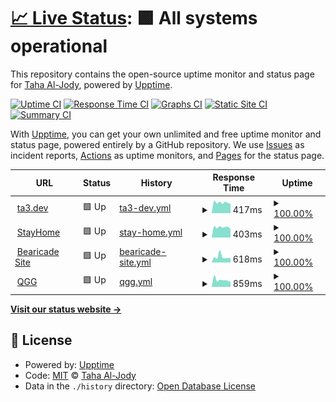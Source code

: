 # [📈 Live Status](https://status.ta3.dev): <!--live status--> **🟩 All systems operational**

This repository contains the open-source uptime monitor and status page for [Taha Al-Jody](https://ta3.dev), powered by [Upptime](https://github.com/upptime/upptime).

[![Uptime CI](https://github.com/TA3/status/workflows/Uptime%20CI/badge.svg)](https://github.com/upptime/upptime/actions?query=workflow%3A%22Uptime+CI%22)
[![Response Time CI](https://github.com/TA3/status/workflows/Response%20Time%20CI/badge.svg)](https://github.com/upptime/upptime/actions?query=workflow%3A%22Response+Time+CI%22)
[![Graphs CI](https://github.com/TA3/status/workflows/Graphs%20CI/badge.svg)](https://github.com/upptime/upptime/actions?query=workflow%3A%22Graphs+CI%22)
[![Static Site CI](https://github.com/TA3/status/workflows/Static%20Site%20CI/badge.svg)](https://github.com/upptime/upptime/actions?query=workflow%3A%22Static+Site+CI%22)
[![Summary CI](https://github.com/TA3/status/workflows/Summary%20CI/badge.svg)](https://github.com/upptime/upptime/actions?query=workflow%3A%22Summary+CI%22)

With [Upptime](https://upptime.js.org), you can get your own unlimited and free uptime monitor and status page, powered entirely by a GitHub repository. We use [Issues](https://github.com/TA3/status/issues) as incident reports, [Actions](https://github.com/TA3/status/actions) as uptime monitors, and [Pages](https://status.ta3.dev) for the status page.

<!--start: status pages-->
<!-- This summary is generated by Upptime (https://github.com/upptime/upptime) -->
<!-- Do not edit this manually, your changes will be overwritten -->
<!-- prettier-ignore -->
| URL | Status | History | Response Time | Uptime |
| --- | ------ | ------- | ------------- | ------ |
| <img alt="" src="https://favicons.githubusercontent.com/ta3.dev" height="13"> [ta3.dev](https://ta3.dev) | 🟩 Up | [ta3-dev.yml](https://github.com/TA3/status/commits/HEAD/history/ta3-dev.yml) | <details><summary><img alt="Response time graph" src="./graphs/ta3-dev/response-time-week.png" height="20"> 417ms</summary><br><a href="https://status.ta3.dev/history/ta3-dev"><img alt="Response time 414" src="https://img.shields.io/endpoint?url=https%3A%2F%2Fraw.githubusercontent.com%2FTA3%2Fstatus%2FHEAD%2Fapi%2Fta3-dev%2Fresponse-time.json"></a><br><a href="https://status.ta3.dev/history/ta3-dev"><img alt="24-hour response time 373" src="https://img.shields.io/endpoint?url=https%3A%2F%2Fraw.githubusercontent.com%2FTA3%2Fstatus%2FHEAD%2Fapi%2Fta3-dev%2Fresponse-time-day.json"></a><br><a href="https://status.ta3.dev/history/ta3-dev"><img alt="7-day response time 417" src="https://img.shields.io/endpoint?url=https%3A%2F%2Fraw.githubusercontent.com%2FTA3%2Fstatus%2FHEAD%2Fapi%2Fta3-dev%2Fresponse-time-week.json"></a><br><a href="https://status.ta3.dev/history/ta3-dev"><img alt="30-day response time 414" src="https://img.shields.io/endpoint?url=https%3A%2F%2Fraw.githubusercontent.com%2FTA3%2Fstatus%2FHEAD%2Fapi%2Fta3-dev%2Fresponse-time-month.json"></a><br><a href="https://status.ta3.dev/history/ta3-dev"><img alt="1-year response time 414" src="https://img.shields.io/endpoint?url=https%3A%2F%2Fraw.githubusercontent.com%2FTA3%2Fstatus%2FHEAD%2Fapi%2Fta3-dev%2Fresponse-time-year.json"></a></details> | <details><summary><a href="https://status.ta3.dev/history/ta3-dev">100.00%</a></summary><a href="https://status.ta3.dev/history/ta3-dev"><img alt="All-time uptime 100.00%" src="https://img.shields.io/endpoint?url=https%3A%2F%2Fraw.githubusercontent.com%2FTA3%2Fstatus%2FHEAD%2Fapi%2Fta3-dev%2Fuptime.json"></a><br><a href="https://status.ta3.dev/history/ta3-dev"><img alt="24-hour uptime 100.00%" src="https://img.shields.io/endpoint?url=https%3A%2F%2Fraw.githubusercontent.com%2FTA3%2Fstatus%2FHEAD%2Fapi%2Fta3-dev%2Fuptime-day.json"></a><br><a href="https://status.ta3.dev/history/ta3-dev"><img alt="7-day uptime 100.00%" src="https://img.shields.io/endpoint?url=https%3A%2F%2Fraw.githubusercontent.com%2FTA3%2Fstatus%2FHEAD%2Fapi%2Fta3-dev%2Fuptime-week.json"></a><br><a href="https://status.ta3.dev/history/ta3-dev"><img alt="30-day uptime 100.00%" src="https://img.shields.io/endpoint?url=https%3A%2F%2Fraw.githubusercontent.com%2FTA3%2Fstatus%2FHEAD%2Fapi%2Fta3-dev%2Fuptime-month.json"></a><br><a href="https://status.ta3.dev/history/ta3-dev"><img alt="1-year uptime 100.00%" src="https://img.shields.io/endpoint?url=https%3A%2F%2Fraw.githubusercontent.com%2FTA3%2Fstatus%2FHEAD%2Fapi%2Fta3-dev%2Fuptime-year.json"></a></details>
| <img alt="" src="https://favicons.githubusercontent.com/stayhome.ta3.dev" height="13"> [StayHome](https://stayhome.ta3.dev) | 🟩 Up | [stay-home.yml](https://github.com/TA3/status/commits/HEAD/history/stay-home.yml) | <details><summary><img alt="Response time graph" src="./graphs/stay-home/response-time-week.png" height="20"> 403ms</summary><br><a href="https://status.ta3.dev/history/stay-home"><img alt="Response time 417" src="https://img.shields.io/endpoint?url=https%3A%2F%2Fraw.githubusercontent.com%2FTA3%2Fstatus%2FHEAD%2Fapi%2Fstay-home%2Fresponse-time.json"></a><br><a href="https://status.ta3.dev/history/stay-home"><img alt="24-hour response time 329" src="https://img.shields.io/endpoint?url=https%3A%2F%2Fraw.githubusercontent.com%2FTA3%2Fstatus%2FHEAD%2Fapi%2Fstay-home%2Fresponse-time-day.json"></a><br><a href="https://status.ta3.dev/history/stay-home"><img alt="7-day response time 403" src="https://img.shields.io/endpoint?url=https%3A%2F%2Fraw.githubusercontent.com%2FTA3%2Fstatus%2FHEAD%2Fapi%2Fstay-home%2Fresponse-time-week.json"></a><br><a href="https://status.ta3.dev/history/stay-home"><img alt="30-day response time 417" src="https://img.shields.io/endpoint?url=https%3A%2F%2Fraw.githubusercontent.com%2FTA3%2Fstatus%2FHEAD%2Fapi%2Fstay-home%2Fresponse-time-month.json"></a><br><a href="https://status.ta3.dev/history/stay-home"><img alt="1-year response time 417" src="https://img.shields.io/endpoint?url=https%3A%2F%2Fraw.githubusercontent.com%2FTA3%2Fstatus%2FHEAD%2Fapi%2Fstay-home%2Fresponse-time-year.json"></a></details> | <details><summary><a href="https://status.ta3.dev/history/stay-home">100.00%</a></summary><a href="https://status.ta3.dev/history/stay-home"><img alt="All-time uptime 100.00%" src="https://img.shields.io/endpoint?url=https%3A%2F%2Fraw.githubusercontent.com%2FTA3%2Fstatus%2FHEAD%2Fapi%2Fstay-home%2Fuptime.json"></a><br><a href="https://status.ta3.dev/history/stay-home"><img alt="24-hour uptime 100.00%" src="https://img.shields.io/endpoint?url=https%3A%2F%2Fraw.githubusercontent.com%2FTA3%2Fstatus%2FHEAD%2Fapi%2Fstay-home%2Fuptime-day.json"></a><br><a href="https://status.ta3.dev/history/stay-home"><img alt="7-day uptime 100.00%" src="https://img.shields.io/endpoint?url=https%3A%2F%2Fraw.githubusercontent.com%2FTA3%2Fstatus%2FHEAD%2Fapi%2Fstay-home%2Fuptime-week.json"></a><br><a href="https://status.ta3.dev/history/stay-home"><img alt="30-day uptime 100.00%" src="https://img.shields.io/endpoint?url=https%3A%2F%2Fraw.githubusercontent.com%2FTA3%2Fstatus%2FHEAD%2Fapi%2Fstay-home%2Fuptime-month.json"></a><br><a href="https://status.ta3.dev/history/stay-home"><img alt="1-year uptime 100.00%" src="https://img.shields.io/endpoint?url=https%3A%2F%2Fraw.githubusercontent.com%2FTA3%2Fstatus%2FHEAD%2Fapi%2Fstay-home%2Fuptime-year.json"></a></details>
| <img alt="" src="https://favicons.githubusercontent.com/bearicade.ta3.dev" height="13"> [Bearicade Site](https://bearicade.ta3.dev) | 🟩 Up | [bearicade-site.yml](https://github.com/TA3/status/commits/HEAD/history/bearicade-site.yml) | <details><summary><img alt="Response time graph" src="./graphs/bearicade-site/response-time-week.png" height="20"> 618ms</summary><br><a href="https://status.ta3.dev/history/bearicade-site"><img alt="Response time 536" src="https://img.shields.io/endpoint?url=https%3A%2F%2Fraw.githubusercontent.com%2FTA3%2Fstatus%2FHEAD%2Fapi%2Fbearicade-site%2Fresponse-time.json"></a><br><a href="https://status.ta3.dev/history/bearicade-site"><img alt="24-hour response time 491" src="https://img.shields.io/endpoint?url=https%3A%2F%2Fraw.githubusercontent.com%2FTA3%2Fstatus%2FHEAD%2Fapi%2Fbearicade-site%2Fresponse-time-day.json"></a><br><a href="https://status.ta3.dev/history/bearicade-site"><img alt="7-day response time 618" src="https://img.shields.io/endpoint?url=https%3A%2F%2Fraw.githubusercontent.com%2FTA3%2Fstatus%2FHEAD%2Fapi%2Fbearicade-site%2Fresponse-time-week.json"></a><br><a href="https://status.ta3.dev/history/bearicade-site"><img alt="30-day response time 536" src="https://img.shields.io/endpoint?url=https%3A%2F%2Fraw.githubusercontent.com%2FTA3%2Fstatus%2FHEAD%2Fapi%2Fbearicade-site%2Fresponse-time-month.json"></a><br><a href="https://status.ta3.dev/history/bearicade-site"><img alt="1-year response time 536" src="https://img.shields.io/endpoint?url=https%3A%2F%2Fraw.githubusercontent.com%2FTA3%2Fstatus%2FHEAD%2Fapi%2Fbearicade-site%2Fresponse-time-year.json"></a></details> | <details><summary><a href="https://status.ta3.dev/history/bearicade-site">100.00%</a></summary><a href="https://status.ta3.dev/history/bearicade-site"><img alt="All-time uptime 100.00%" src="https://img.shields.io/endpoint?url=https%3A%2F%2Fraw.githubusercontent.com%2FTA3%2Fstatus%2FHEAD%2Fapi%2Fbearicade-site%2Fuptime.json"></a><br><a href="https://status.ta3.dev/history/bearicade-site"><img alt="24-hour uptime 100.00%" src="https://img.shields.io/endpoint?url=https%3A%2F%2Fraw.githubusercontent.com%2FTA3%2Fstatus%2FHEAD%2Fapi%2Fbearicade-site%2Fuptime-day.json"></a><br><a href="https://status.ta3.dev/history/bearicade-site"><img alt="7-day uptime 100.00%" src="https://img.shields.io/endpoint?url=https%3A%2F%2Fraw.githubusercontent.com%2FTA3%2Fstatus%2FHEAD%2Fapi%2Fbearicade-site%2Fuptime-week.json"></a><br><a href="https://status.ta3.dev/history/bearicade-site"><img alt="30-day uptime 100.00%" src="https://img.shields.io/endpoint?url=https%3A%2F%2Fraw.githubusercontent.com%2FTA3%2Fstatus%2FHEAD%2Fapi%2Fbearicade-site%2Fuptime-month.json"></a><br><a href="https://status.ta3.dev/history/bearicade-site"><img alt="1-year uptime 100.00%" src="https://img.shields.io/endpoint?url=https%3A%2F%2Fraw.githubusercontent.com%2FTA3%2Fstatus%2FHEAD%2Fapi%2Fbearicade-site%2Fuptime-year.json"></a></details>
| <img alt="" src="https://favicons.githubusercontent.com/qgg.hud.ac.uk" height="13"> [QGG](https://qgg.hud.ac.uk) | 🟩 Up | [qgg.yml](https://github.com/TA3/status/commits/HEAD/history/qgg.yml) | <details><summary><img alt="Response time graph" src="./graphs/qgg/response-time-week.png" height="20"> 859ms</summary><br><a href="https://status.ta3.dev/history/qgg"><img alt="Response time 813" src="https://img.shields.io/endpoint?url=https%3A%2F%2Fraw.githubusercontent.com%2FTA3%2Fstatus%2FHEAD%2Fapi%2Fqgg%2Fresponse-time.json"></a><br><a href="https://status.ta3.dev/history/qgg"><img alt="24-hour response time 593" src="https://img.shields.io/endpoint?url=https%3A%2F%2Fraw.githubusercontent.com%2FTA3%2Fstatus%2FHEAD%2Fapi%2Fqgg%2Fresponse-time-day.json"></a><br><a href="https://status.ta3.dev/history/qgg"><img alt="7-day response time 859" src="https://img.shields.io/endpoint?url=https%3A%2F%2Fraw.githubusercontent.com%2FTA3%2Fstatus%2FHEAD%2Fapi%2Fqgg%2Fresponse-time-week.json"></a><br><a href="https://status.ta3.dev/history/qgg"><img alt="30-day response time 813" src="https://img.shields.io/endpoint?url=https%3A%2F%2Fraw.githubusercontent.com%2FTA3%2Fstatus%2FHEAD%2Fapi%2Fqgg%2Fresponse-time-month.json"></a><br><a href="https://status.ta3.dev/history/qgg"><img alt="1-year response time 813" src="https://img.shields.io/endpoint?url=https%3A%2F%2Fraw.githubusercontent.com%2FTA3%2Fstatus%2FHEAD%2Fapi%2Fqgg%2Fresponse-time-year.json"></a></details> | <details><summary><a href="https://status.ta3.dev/history/qgg">100.00%</a></summary><a href="https://status.ta3.dev/history/qgg"><img alt="All-time uptime 100.00%" src="https://img.shields.io/endpoint?url=https%3A%2F%2Fraw.githubusercontent.com%2FTA3%2Fstatus%2FHEAD%2Fapi%2Fqgg%2Fuptime.json"></a><br><a href="https://status.ta3.dev/history/qgg"><img alt="24-hour uptime 100.00%" src="https://img.shields.io/endpoint?url=https%3A%2F%2Fraw.githubusercontent.com%2FTA3%2Fstatus%2FHEAD%2Fapi%2Fqgg%2Fuptime-day.json"></a><br><a href="https://status.ta3.dev/history/qgg"><img alt="7-day uptime 100.00%" src="https://img.shields.io/endpoint?url=https%3A%2F%2Fraw.githubusercontent.com%2FTA3%2Fstatus%2FHEAD%2Fapi%2Fqgg%2Fuptime-week.json"></a><br><a href="https://status.ta3.dev/history/qgg"><img alt="30-day uptime 100.00%" src="https://img.shields.io/endpoint?url=https%3A%2F%2Fraw.githubusercontent.com%2FTA3%2Fstatus%2FHEAD%2Fapi%2Fqgg%2Fuptime-month.json"></a><br><a href="https://status.ta3.dev/history/qgg"><img alt="1-year uptime 100.00%" src="https://img.shields.io/endpoint?url=https%3A%2F%2Fraw.githubusercontent.com%2FTA3%2Fstatus%2FHEAD%2Fapi%2Fqgg%2Fuptime-year.json"></a></details>

<!--end: status pages-->

[**Visit our status website →**](https://status.ta3.dev)

## 📄 License

- Powered by: [Upptime](https://github.com/upptime/upptime)
- Code: [MIT](./LICENSE) © [Taha Al-Jody](https://ta3.dev)
- Data in the `./history` directory: [Open Database License](https://opendatacommons.org/licenses/odbl/1-0/)
